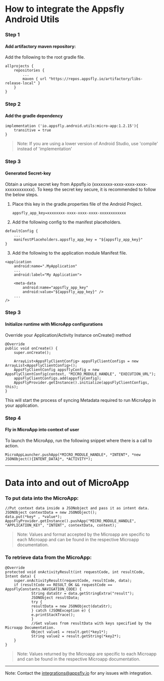 # How to integrate the Appsfly Android Utils

### Step 1
#### Add artifactory maven repository:
Add the following to the root gradle file.

```
allprojects {
	repositories {
		...
		maven { url "https://repos.appsfly.io/artifactory/libs-release-local" }
	}
}
```
### Step 2
#### Add the gradle dependency
```
implementation ('io.appsfly.android.utils:micro-app:1.2.15'){
	transitive = true
}
```

> Note: If you are using a lower version of Android Studio, use 'compile' instead of 'implementation'

### Step 3
#### Generated Secret-key

Obtain a unique secret key from Appsfly.io (xxxxxxxx-xxxx-xxxx-xxxx-xxxxxxxxxxxx). To keep the secret key secure, it is recommended to follow the below steps.

1. Place this key in the gradle.properties file of the Android Project.

    `appsfly_app_key=xxxxxxxx-xxxx-xxxx-xxxx-xxxxxxxxxxxx`

2. Add the following config to the manifest placeholders.

```
defaultConfig {
    ...
    manifestPlaceholders.appsfly_app_key = "${appsfly_app_key}"
}
```

3. Add the following to the application module Manifest file.

```
<application
    android:name=".MyApplication"
    ...
    android:label="My Application">

    <meta-data
        android:name="appsfly_app_key"
        android:value="${appsfly_app_key}" />
    ...
/>
```

### Step 3

#### Initialize runtime with MicroApp configurations

Override your Application/Activity Instance onCreate() method 

```
@Override
public void onCreate() {
	super.onCreate();

	ArrayList<AppsFlyClientConfig> appsFlyClientConfigs = new ArrayList<AppsFlyClientConfig>();
	AppsFlyClientConfig appsflyConfig = new AppsFlyClientConfig(context, "MICRO_MODULE_HANDLE", "EXECUTION_URL");
	appsFlyClientConfigs.add(appsflyConfig);
	AppsFlyProvider.getInstance().initialize(appsFlyClientConfigs, this);
}
```
This will start the process of syncing Metadata required to run MicroApp in your application.

### Step 4

#### Fly in MicroApp into context of user

To launch the MicroApp, run the following snippet where there is a call to action.

```
MicroAppLauncher.pushApp(*MICRO_MODULE_HANDLE*, *INTENT*, *new JSONObject(){INTENT_DATA}*, *ACTIVITY*);
```

___

# Data into and out of MicroApp

### To put data into the MicroApp:
```
//Put context data inside a JSONobject and pass it as intent data.
JSONObject contextData = new JSONObject();
data.put(*key* , *value*);
AppsFlyProvider.getInstance().pushApp("MICRO_MODULE_HANDLE", "APPLICATION_KEY", "INTENT", contextData, context);
```

> Note: Values and format accepted by the Microapp are specific to each Microapp and can be found in the respective Microapp documentation.

### To retrieve data from the MicroApp:
```
@Override
protected void onActivityResult(int requestCode, int resultCode, Intent data) {
	super.onActivityResult(requestCode, resultCode, data);
	if (resultCode == RESULT_OK && requestCode == AppsFlyConstants.NAVIGATION_CODE) {
		    String dataStr = data.getStringExtra("result");
		    JSONObject resultData;
		    try {
			resultData = new JSONObject(dataStr);
		    } catch (JSONException e) {
			e.printStackTrace();
		    }
		    //Get values from resultData with keys specified by the Microapp Documentation.
		    Object value1 = result.get(*key1*);
		    String value2 = result.getString(*key2*);
	}
}
```

> Note: Values returned by the Microapp are specific to each Microapp and can be found in the respective Microapp documentation.

___


Note: Contact the integrations@appsfly.io for any issues with integration.
